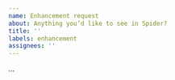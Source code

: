 ```yaml
---
name: Enhancement request
about: Anything you’d like to see in Spider?
title: ''
labels: enhancement
assignees: ''
---
```


<!-- Please describe your feature you would like to see below: -->
...
